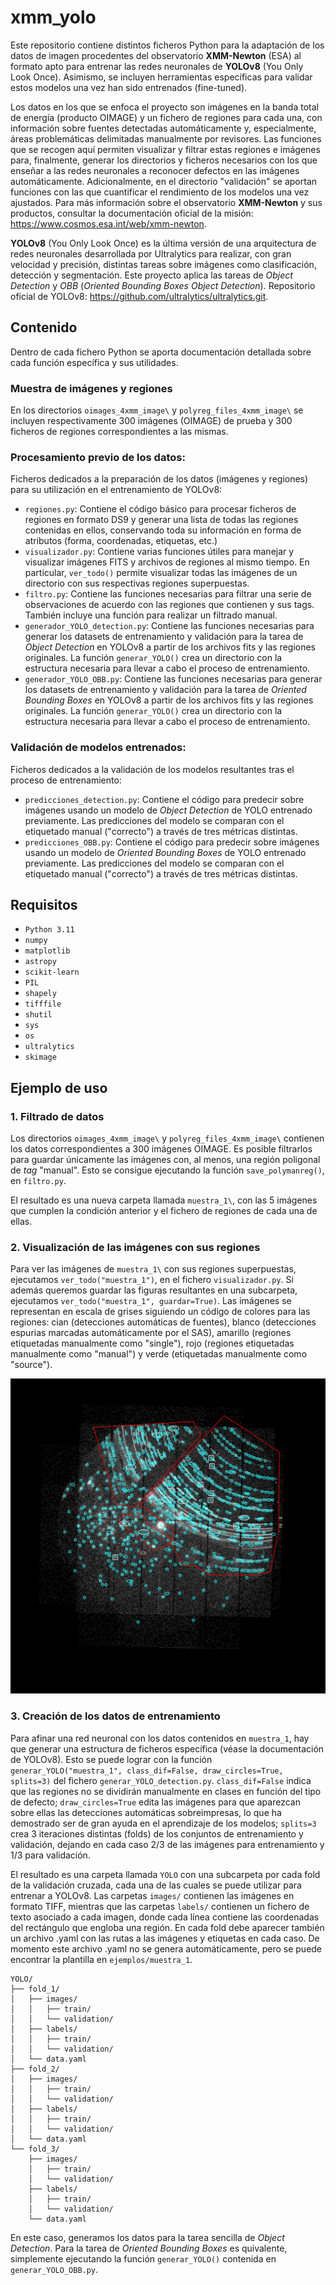 # xmm_yolo

Este repositorio contiene distintos ficheros Python para la adaptación de los datos de imagen procedentes del observatorio **XMM-Newton** (ESA) al formato apto para entrenar las redes neuronales de **YOLOv8** (You Only Look Once). Asimismo, se incluyen herramientas específicas para validar estos modelos una vez han sido entrenados (fine-tuned). 

Los datos en los que se enfoca el proyecto son imágenes en la banda total de energía (producto OIMAGE) y un fichero de regiones para cada una, con información sobre fuentes detectadas automáticamente y, especialmente, áreas problemáticas delimitadas manualmente por revisores. Las funciones que se recogen aquí permiten visualizar y filtrar estas regiones e imágenes para, finalmente, generar los directorios y ficheros necesarios con los que enseñar a las redes neuronales a reconocer defectos en las imágenes automáticamente. Adicionalmente, en el directorio "validación" se aportan funciones con las que cuantificar el rendimiento de los modelos una vez ajustados. Para más información sobre el observatorio **XMM-Newton** y sus productos, consultar la documentación oficial de la misión: https://www.cosmos.esa.int/web/xmm-newton.

**YOLOv8** (You Only Look Once) es la última versión de una arquitectura de redes neuronales desarrollada por Ultralytics para realizar, con gran velocidad y precisión, distintas tareas sobre imágenes como clasificación, detección y segmentación. Este proyecto aplica las tareas de *Object Detection* y *OBB* (*Oriented Bounding Boxes Object Detection*).
Repositorio oficial de YOLOv8: https://github.com/ultralytics/ultralytics.git.

## Contenido
Dentro de cada fichero Python se aporta documentación detallada sobre cada función específica y sus utilidades.

### Muestra de imágenes y regiones
En los directorios `oimages_4xmm_image\` y `polyreg_files_4xmm_image\` se incluyen respectivamente 300 imágenes (OIMAGE) de prueba y 300 ficheros de regiones correspondientes a las mismas.

### Procesamiento previo de los datos:
Ficheros dedicados a la preparación de los datos (imágenes y regiones) para su utilización en el entrenamiento de YOLOv8:

- `regiones.py`: Contiene el código básico para procesar ficheros de regiones en formato DS9 y generar una lista de todas las regiones contenidas en ellos, conservando toda su información en forma de atributos (forma, coordenadas, etiquetas, etc.)
- `visualizador.py`: Contiene varias funciones útiles para manejar y visualizar imágenes FITS y archivos de regiones al mismo tiempo. En particular, `ver_todo()` permite visualizar todas las imágenes de un directorio con sus respectivas regiones superpuestas.
- `filtro.py`: Contiene las funciones necesarias para filtrar una serie de observaciones de acuerdo con las regiones que contienen y sus tags. También incluye una función para realizar un filtrado manual.
- `generador_YOLO_detection.py`: Contiene las funciones necesarias para generar los datasets de entrenamiento y validación para la tarea de *Object Detection* en YOLOv8 a partir de los archivos fits y las regiones originales. La función `generar_YOLO()` crea un directorio con la estructura necesaria para llevar a cabo el proceso de entrenamiento.
- `generador_YOLO_OBB.py`: Contiene las funciones necesarias para generar los datasets de entrenamiento y validación para la tarea de *Oriented Bounding Boxes* en YOLOv8 a partir de los archivos fits y las regiones originales. La función `generar_YOLO()` crea un directorio con la estructura necesaria para llevar a cabo el proceso de entrenamiento.

### Validación de modelos entrenados:
Ficheros dedicados a la validación de los modelos resultantes tras el proceso de entrenamiento:

- `predicciones_detection.py`: Contiene el código para predecir sobre imágenes usando un modelo de *Object Detection* de YOLO entrenado previamente. Las predicciones del modelo se comparan con el etiquetado manual ("correcto") a través de tres métricas distintas.
- `predicciones_OBB.py`: Contiene el código para predecir sobre imágenes usando un modelo de *Oriented Bounding Boxes* de YOLO entrenado previamente. Las predicciones del modelo se comparan con el etiquetado manual ("correcto") a través de tres métricas distintas.


## Requisitos
- `Python 3.11`
- `numpy`
- `matplotlib`
- `astropy`
- `scikit-learn`
- `PIL`
- `shapely`
- `tifffile`
- `shutil`
- `sys`
- `os`
- `ultralytics`
- `skimage`

## Ejemplo de uso
### 1. Filtrado de datos
Los directorios `oimages_4xmm_image\` y `polyreg_files_4xmm_image\` contienen los datos correspondientes a 300 imágenes OIMAGE. Es posible filtrarlos para guardar únicamente las imágenes con, al menos, una región poligonal de *tag* "manual". Esto se consigue ejecutando la función `save_polymanreg()`, en `filtro.py`. 

El resultado es una nueva carpeta llamada `muestra_1\`, con las 5 imágenes que cumplen la condición anterior y el fichero de regiones de cada una de ellas.

### 2. Visualización de las imágenes con sus regiones
Para ver las imágenes de `muestra_1\` con sus regiones superpuestas, ejecutamos `ver_todo("muestra_1")`, en el fichero `visualizador.py`. Si además queremos guardar las figuras resultantes en una subcarpeta, ejecutamos `ver_todo("muestra_1", guardar=True)`. Las imágenes se representan en escala de grises siguiendo un código de colores para las regiones: cian (detecciones automáticas de fuentes), blanco (detecciones espurias marcadas automáticamente por el SAS), amarillo (regiones etiquetadas manualmente como "single"), rojo (regiones etiquetadas manualmente como "manual") y verde (etiquetadas manualmente como "source").

![Resultados del modelo](ejemplos/muestra_1/visualizador/P0008820101EPX000OIMAGE8000.png)

### 3. Creación de los datos de entrenamiento
Para afinar una red neuronal con los datos contenidos en `muestra_1`, hay que generar una estructura de ficheros específica (véase la documentación de YOLOv8). Esto se puede lograr con la función `generar_YOLO("muestra_1", class_dif=False, draw_circles=True, splits=3)` del fichero `generar_YOLO_detection.py`. `class_dif=False` indica que las regiones no se dividirán manualmente en clases en función del tipo de defecto; `draw_circles=True` edita las imágenes para que aparezcan sobre ellas las detecciones automáticas sobreimpresas, lo que ha demostrado ser de gran ayuda en el aprendizaje de los modelos; `splits=3` crea 3 iteraciones distintas (folds) de los conjuntos de entrenamiento y validación, dejando en cada caso 2/3 de las imágenes para entrenamiento y 1/3 para validación. 

El resultado es una carpeta llamada `YOLO` con una subcarpeta por cada fold de la validación cruzada, cada una de las cuales se puede utilizar para entrenar a YOLOv8. Las carpetas `images/` contienen las imágenes en formato TIFF, mientras que las carpetas `labels/` contienen un fichero de texto asociado a cada imagen, donde cada línea contiene las coordenadas del rectángulo que engloba una región. En cada fold debe aparecer también un archivo .yaml con las rutas a las imágenes y etiquetas en cada caso. De momento este archivo .yaml no se genera automáticamente, pero se puede encontrar la plantilla en `ejemplos/muestra_1`.

```plaintext
YOLO/
├── fold_1/
│   ├── images/
│   │   ├── train/
│   │   └── validation/
│   ├── labels/
│   │   ├── train/
│   │   └── validation/
│   └── data.yaml
├── fold_2/
│   ├── images/
│   │   ├── train/
│   │   └── validation/
│   ├── labels/
│   │   ├── train/
│   │   └── validation/
│   └── data.yaml
└── fold_3/
    ├── images/
    │   ├── train/
    │   └── validation/
    ├── labels/
    │   ├── train/
    │   └── validation/
    └── data.yaml

```

En este caso, generamos los datos para la tarea sencilla de *Object Detection*. Para la tarea de *Oriented Bounding Boxes* es quivalente, simplemente ejecutando la función `generar_YOLO()` contenida en `generar_YOLO_OBB.py`.
